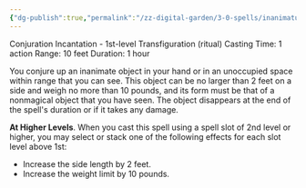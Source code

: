 ```yaml
---
{"dg-publish":true,"permalink":"/zz-digital-garden/3-0-spells/inanimatus-conjurus/"}
---
```


Conjuration Incantation - 1st-level Transfiguration (ritual) 
Casting Time: 1 action 
Range: 10 feet 
Duration: 1 hour 

You conjure up an inanimate object in your hand or in an unoccupied space within range that you can see. This object can be no larger than 2 feet on a side and weigh no more than 10 pounds, and its form must be that of a nonmagical object that you have seen. The object disappears at the end of the spell's duration or if it takes any damage. 

**At Higher Levels**. When you cast this spell using a spell slot of 2nd level or higher, you may select or stack one of the following effects for each slot level above 1st:
- Increase the side length by 2 feet. 
- Increase the weight limit by 10 pounds.